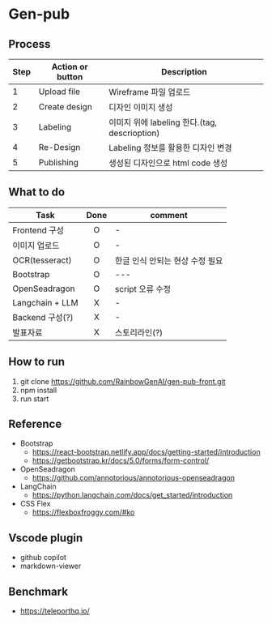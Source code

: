 # Gen-pub
## Process
 |Step|Action or button|Description|
 |---|---|---|
 |1|Upload file|Wireframe 파일 업로드|
 |2|Create design|디자인 이미지 생성|
 |3|Labeling|이미지 위에 labeling 한다.(tag, descrioption)|
 |4|Re-Design|Labeling 정보를 활용한 디자인 변경|
 |5|Publishing|생성된 디자인으로 html code 생성|

## What to do
 |Task|Done|comment|
 |---|:---:|---|
 |Frontend 구성|O|-| 
 |이미지 업로드|O|-|
 |OCR(tesseract)|O|한글 인식 안되는 현상 수정 필요|
 |Bootstrap|O|---|
 |OpenSeadragon|O|script 오류 수정|
 |Langchain + LLM|X|-|
 |Backend 구성(?)|X|-|
 |발표자료|X|스토리라인(?)|
 
## How to run
 1. git clone https://github.com/RainbowGenAI/gen-pub-front.git
 2. npm install
 3. run start

## Reference
- Bootstrap 
  - https://react-bootstrap.netlify.app/docs/getting-started/introduction
  - https://getbootstrap.kr/docs/5.0/forms/form-control/
- OpenSeadragon
  - https://github.com/annotorious/annotorious-openseadragon
- LangChain 
  - https://python.langchain.com/docs/get_started/introduction  
- CSS Flex 
  - https://flexboxfroggy.com/#ko

## Vscode plugin
 - github copilot
 - markdown-viewer

## Benchmark
  - https://teleporthq.io/
